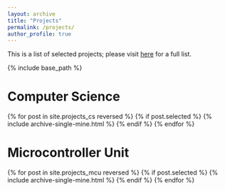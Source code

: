 ```yaml
---
layout: archive
title: "Projects"
permalink: /projects/
author_profile: true
---
```


This is a list of selected projects; please visit [here](/projects_full/) for a full list.

{% include base_path %}

# Computer Science

{% for post in site.projects_cs reversed %}
  {% if post.selected %}
    {% include archive-single-mine.html %}
  {% endif %}
{% endfor %}

# Microcontroller Unit

{% for post in site.projects_mcu reversed %}
  {% if post.selected %}
    {% include archive-single-mine.html %}
  {% endif %}
{% endfor %}